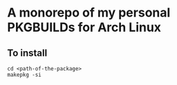 # A monorepo of my personal PKGBUILDs for Arch Linux

## To install
```
cd <path-of-the-package>
makepkg -si
```
